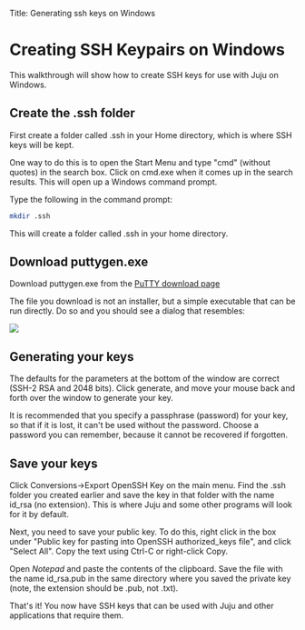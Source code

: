 Title: Generating ssh keys on Windows  

# Creating SSH Keypairs on Windows

This walkthrough will show how to create SSH keys for use with Juju on Windows.

## Create the .ssh folder

First create a folder called .ssh in your Home directory, which is where SSH
keys will be kept.

One way to do this is to open the Start Menu and type "cmd" (without quotes) in
the search box. Click on cmd.exe when it comes up in the search results. This
will open up a Windows command prompt.

Type the following in the command prompt:

```bash
mkdir .ssh
```

This will create a folder called .ssh in your home directory.

## Download puttygen.exe

Download puttygen.exe from the [PuTTY download
page](http://www.chiark.greenend.org.uk/~sgtatham/putty/download.html)

The file you download is not an installer, but a simple executable that can be
run directly.  Do so and you should see a dialog that resembles:

![](media/puttygen.png)

## Generating your keys

The defaults for the parameters at the bottom of the window are correct (SSH-2
RSA and 2048 bits). Click generate, and move your mouse back and forth over the
window to generate your key.

It is recommended that you specify a passphrase (password) for your key, so
that if it is lost, it can't be used without the password. Choose a password
you can remember, because it cannot be recovered if forgotten.

## Save your keys

Click Conversions->Export OpenSSH Key on the main menu. Find the .ssh folder
you created earlier and save the key in that folder with the name id_rsa (no
extension). This is where Juju and some other programs will look for it by
default.

Next, you need to save your public key. To do this, right click in the box
under "Public key for pasting into OpenSSH authorized_keys file", and click
"Select All".  Copy the text using Ctrl-C or right-click Copy.

Open *Notepad* and paste the contents of the clipboard. Save the file with the
name id_rsa.pub in the same directory where you saved the private key (note,
the extension should be .pub, not .txt).

That's it! You now have SSH keys that can be used with Juju and other
applications that require them.
